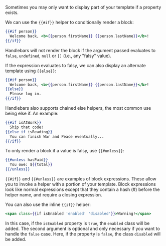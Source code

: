 Sometimes you may only want to display part of your template if a property
exists.

We can use the `{{#if}}` helper to conditionally render a block:

```handlebars
{{#if person}}
  Welcome back, <b>{{person.firstName}} {{person.lastName}}</b>!
{{/if}}
```

Handlebars will not render the block if the argument passed evaluates to
`false`, `undefined`, `null` or `[]` (i.e., any "falsy" value).

If the expression evaluates to falsy, we can also display an alternate template
using `{{else}}`:

```handlebars
{{#if person}}
  Welcome back, <b>{{person.firstName}} {{person.lastName}}</b>!
{{else}}
  Please log in.
{{/if}}
```

Handlebars also supports chained else helpers, the most common use being else if. An example:

```handlebars
{{#if isAtWork}}
  Ship that code!
{{else if isReading}}
  You can finish War and Peace eventually...
{{/if}}
```

To only render a block if a value is falsy, use `{{#unless}}`:

```handlebars
{{#unless hasPaid}}
  You owe: ${{total}}
{{/unless}}
```

`{{#if}}` and `{{#unless}}` are examples of block expressions. These allow you
to invoke a helper with a portion of your template. Block expressions look like
normal expressions except that they contain a hash (#) before the helper name,
and require a closing expression.

You can also use the inline `{{if}}` helper:

```handlebars
<span class={{if isEnabled 'enabled' 'disabled'}}>Warning!</span>
```

In this case, if the `isEnabled` property is `true`, the `enabled` class will be
added. The second argument is optional and only necessary if you want to handle
the `false` case. Here, if the property is `false`, the class `disabled` will be
added.
